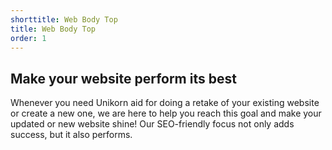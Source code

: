 ```yaml
---
shorttitle: Web Body Top
title: Web Body Top
order: 1
---
```

## Make your website perform its best

Whenever you need Unikorn aid for doing a retake of your existing website or create a new one, we are here to help you reach this goal and make your updated or new website shine! Our SEO-friendly focus not only adds success, but it also performs.
